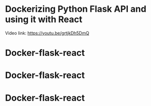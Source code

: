 # Dockerizing Python Flask API and using it with React

Video link: https://youtu.be/grtjkDh5DmQ
# Docker-flask-react
# Docker-flask-react
# Docker-flask-react
